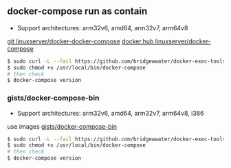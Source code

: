 ## docker-compose run as contain

- Support architectures: arm32v6, amd64, arm32v7, arm64v8

[git linuxserver/docker-docker-compose](https://github.com/linuxserver/docker-docker-compose)
[docker.hub linuxserver/docker-compose](https://hub.docker.com/r/linuxserver/docker-compose)

```bash
$ sudo curl -L --fail https://github.com/bridgewwater/docker-exec-tools/releases/download/v1.26.0-arm-ls5/run.sh -o /usr/local/bin/docker-compose
$ sudo chmod +x /usr/local/bin/docker-compose
# then check
$ docker-compose version
```

### gists/docker-compose-bin

- Support architectures: arm32v6, amd64, arm32v7, arm64v8, i386

use images [gists/docker-compose-bin](https://hub.docker.com/r/gists/docker-compose-bin)

```bash
$ sudo curl -L --fail https://github.com/bridgewwater/docker-exec-tools/releases/download/v1.26.0-arm/run.sh -o /usr/local/bin/docker-compose
$ sudo chmod +x /usr/local/bin/docker-compose
# then check
$ docker-compose version
```